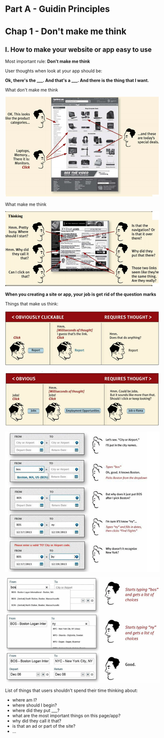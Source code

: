 # Part A - Guidin Principles

# Chap 1 - Don't make me think

## I. How to make your website or app easy to use

Most important rule: **Don't make me think**

User thoughts when look at your app should be:

**Ok, there's the ___. And that's a ___. And there is the thing that I want.**

What don't make me think

![What don't make me think](./asset/what-dont-make-me-think.png)

What make me think

![What make me think](./asset/what-make-me-think.png)

**When you creating a site or app, your job is get rid of the question marks**

Things that make us think:

![Exp1](./asset/exp1.png)

![Exp2](./asset/exp2.png)

![Exp3](./asset/exp3.png)

![Exp4](./asset/exp4.png)

List of things that users shouldn't spend their time thinking about:

- where am I?
- where should I begin?
- where did they put ___?
- what are the most important things on this page/app?
- why did they call it that?
- is that an ad or part of the site?
- ...
